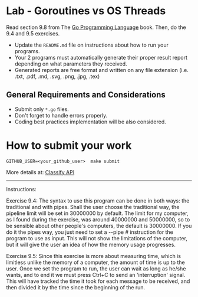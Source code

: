Lab - Goroutines vs OS Threads
==============================
Read section 9.8 from The [Go Programming Language](https://www.amazon.com/dp/0134190440/ref=cm_sw_em_r_mt_dp_U_Uz0RDbHAH27PH) book.
Then, do the 9.4 and 9.5 exercises.

- Update the `README.md` file on instructions about how to run your programs.
- Your 2 programs must automatically generate their proper  result report depending on what parameters they received.
- Generated reports are free format and written on any file extension (i.e. .txt, .pdf, .md, .svg, .png, .jpg, .tex)

General Requirements and Considerations
---------------------------------------
- Submit only `*.go` files.
- Don't forget to handle errors properly.
- Coding best practices implementation will be also considered.


How to submit your work
=======================
```
GITHUB_USER=<your_github_user>  make submit
```
More details at: [Classify API](../../classify.md)

---------------------------------------

Instructions:

Exercise 9.4: The syntax to use this program can be done in both ways: the traditional and with pipes.
		Shall the user choose the traditional way, the pipeline limit will be set in 30000000 by default. The limit for my computer, as I found
		during the exercise, was around 40000000 and 50000000, so to be sensible 
		about other people's computers, the default is 30000000.
		If you do it the pipes way, you just need to set a --pipe # instruction
		for the program to use as input. This will not show the limitations of
		the computer, but it will give the user an idea of how the memory usage
		progresses.

Exercise 9.5: Since this exercise is more about measuring time, which is limitless unlike
		the memory of a computer, the amount of time is up to the user.
		Once we set the program to run, the user can wait as long as he/she
		wants, and to end it we must press Ctrl+C to send an 'interruption'
		signal. This will have tracked the time it took for each message to 
		be received, and then divided it by the time since the beginning of
		the run.
